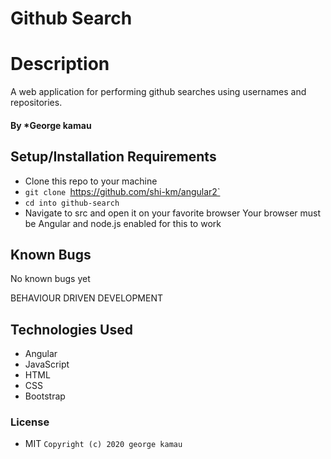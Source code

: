 # Github Search

# Description
A web application for performing github searches using usernames and repositories.
#### By *George kamau

## Setup/Installation Requirements

* Clone this repo to your machine
* `git clone `https://github.com/shi-km/angular2`
* `cd into github-search`
* Navigate to src  and open it on your favorite browser
Your browser must be Angular and node.js enabled for this to work

## Known Bugs
No known bugs yet

BEHAVIOUR DRIVEN DEVELOPMENT

## Technologies Used
* Angular
* JavaScript
* HTML
* CSS
* Bootstrap


### License
* MIT
`Copyright (c) 2020 george kamau`